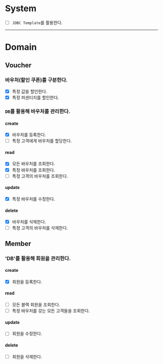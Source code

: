 # System
- [ ] `JDBC Template`를 활용한다.

---

# Domain
## Voucher
### 바우처(할인 쿠폰)를 구분한다.
- [x] 특정 값을 할인한다.
- [x] 특정 퍼센티지를 할인한다.

### `DB`를 활용해 바우처를 관리한다.
#### create
- [x] 바우처를 등록한다.
- [ ] 특정 고객에게 바우처를 할당한다.
#### read
- [x] 모든 바우처를 조회한다.
- [x] 특정 바우처를 조회한다.
- [ ] 특정 고객의 바우처를 조회한다.
#### update
- [x] 특정 바우처를 수정한다.
#### delete
- [x] 바우처를 삭제한다.
- [ ] 특정 고객의 바우처를 삭제한다.

## Member
### 'DB'를 활용해 회원을 관리한다.
#### create
- [x] 회원을 등록한다.
#### read
- [ ] 모든 블랙 회원을 조회한다.
- [ ] 특정 바우처를 갖는 모든 고객들을 조회한다.
#### update
- [ ] 회원을 수정한다.
#### delete
- [ ] 회원을 삭제한다.
